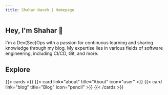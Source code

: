 ```yaml
---
title: Shahar Naveh | Homepage
---
```


## Hey, I'm Shahar 👋
I'm a Dev(Sec)Ops with a passion for continuous learning and sharing knowledge through my blog. My expertise lies in various fields of software engineering, including CI/CD, Git, and more.

## Explore

{{< cards >}}
  {{< card link="about" title="About" icon="user" >}}
  {{< card link="blog" title="Blog" icon="pencil" >}}
{{< /cards >}}
